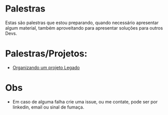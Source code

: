 # Palestras

Estas são palestras que estou preparando, quando necessário apresentar algum material, também aproveitando para apresentar soluções para outros Devs.

# Palestras/Projetos:

 - [Organizando um projeto Legado](legado)
# Obs
  - Em caso de alguma falha crie uma issue, ou me contate, pode ser por linkedin, email ou sinal de fumaça.
